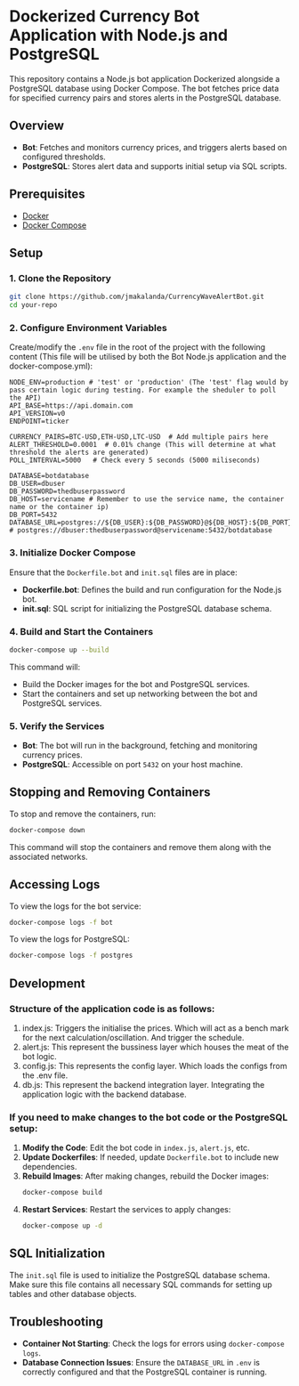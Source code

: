 # Dockerized Currency Bot Application with Node.js and PostgreSQL
This repository contains a Node.js bot application Dockerized alongside a PostgreSQL database using Docker Compose. The bot fetches price data for specified currency pairs and stores alerts in the PostgreSQL database.

## Overview
- **Bot**: Fetches and monitors currency prices, and triggers alerts based on configured thresholds.
- **PostgreSQL**: Stores alert data and supports initial setup via SQL scripts.

## Prerequisites
- [Docker](https://docs.docker.com/get-docker/)
- [Docker Compose](https://docs.docker.com/compose/install/)

## Setup
### 1. Clone the Repository
```bash
git clone https://github.com/jmakalanda/CurrencyWaveAlertBot.git
cd your-repo
```
### 2. Configure Environment Variables
Create/modify the `.env` file in the root of the project with the following content (This file will be utilised by both the Bot Node.js application and the docker-compose.yml):
```env
NODE_ENV=production # 'test' or 'production' (The 'test' flag would by pass certain logic during testing. For example the sheduler to poll the API)
API_BASE=https://api.domain.com
API_VERSION=v0
ENDPOINT=ticker

CURRENCY_PAIRS=BTC-USD,ETH-USD,LTC-USD  # Add multiple pairs here
ALERT_THRESHOLD=0.0001  # 0.01% change (This will determine at what threshold the alerts are generated)
POLL_INTERVAL=5000   # Check every 5 seconds (5000 miliseconds)

DATABASE=botdatabase
DB_USER=dbuser
DB_PASSWORD=thedbuserpassword
DB_HOST=servicename # Remember to use the service name, the container name or the container ip)
DB_PORT=5432
DATABASE_URL=postgres://${DB_USER}:${DB_PASSWORD}@${DB_HOST}:${DB_PORT}/${DATABASE} # postgres://dbuser:thedbuserpassword@servicename:5432/botdatabase 
```
### 3. Initialize Docker Compose
Ensure that the `Dockerfile.bot` and `init.sql` files are in place:
- **Dockerfile.bot**: Defines the build and run configuration for the Node.js bot.
- **init.sql**: SQL script for initializing the PostgreSQL database schema.

### 4. Build and Start the Containers
```bash
docker-compose up --build
```
This command will:
- Build the Docker images for the bot and PostgreSQL services.
- Start the containers and set up networking between the bot and PostgreSQL services.
### 5. Verify the Services
- **Bot**: The bot will run in the background, fetching and monitoring currency prices.
- **PostgreSQL**: Accessible on port `5432` on your host machine.
## Stopping and Removing Containers
To stop and remove the containers, run:
```bash
docker-compose down
```
This command will stop the containers and remove them along with the associated networks.
## Accessing Logs
To view the logs for the bot service:
```bash
docker-compose logs -f bot
```
To view the logs for PostgreSQL:
```bash
docker-compose logs -f postgres
```
## Development
### Structure of the application code is as follows:
01. index.js: Triggers the initialise the prices. Which will act as a bench mark for the next calculation/oscillation. And trigger the schedule.
02. alert.js: This represent the bussiness layer which houses the meat of the bot logic.
03. config.js: This represents the config layer. Which loads the configs from the .env file.
04. db.js: This represent the backend integration layer. Integrating the application logic with the backend database.
### If you need to make changes to the bot code or the PostgreSQL setup:
1. **Modify the Code**: Edit the bot code in `index.js`, `alert.js`, etc. 
2. **Update Dockerfiles**: If needed, update `Dockerfile.bot` to include new dependencies.
3. **Rebuild Images**: After making changes, rebuild the Docker images:
   ```bash
   docker-compose build
   ```
4. **Restart Services**: Restart the services to apply changes:
   ```bash
   docker-compose up -d
   ```
## SQL Initialization
The `init.sql` file is used to initialize the PostgreSQL database schema. Make sure this file contains all necessary SQL commands for setting up tables and other database objects.
## Troubleshooting
- **Container Not Starting**: Check the logs for errors using `docker-compose logs`.
- **Database Connection Issues**: Ensure the `DATABASE_URL` in `.env` is correctly configured and that the PostgreSQL container is running.
